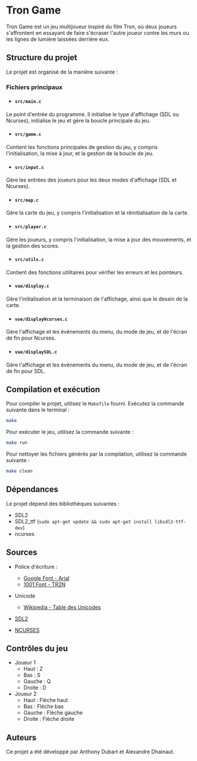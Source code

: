 # Tron Game

Tron Game est un jeu multijoueur inspiré du film Tron, où deux joueurs s'affrontent en essayant de faire s'écraser l'autre joueur contre les murs ou les lignes de lumière laissées derrière eux.

## Structure du projet

Le projet est organisé de la manière suivante :

### Fichiers principaux

- #### `src/main.c`

Le point d'entrée du programme. Il initialise le type d'affichage (SDL ou Ncurses), initialise le jeu et gère la boucle principale du jeu.

- #### `src/game.c`

Contient les fonctions principales de gestion du jeu, y compris l'initialisation, la mise à jour, et la gestion de la boucle de jeu.

- #### `src/input.c`

Gère les entrées des joueurs pour les deux modes d'affichage (SDL et Ncurses).

- #### `src/map.c`

Gère la carte du jeu, y compris l'initialisation et la réinitialisation de la carte.

- #### `src/player.c`

Gère les joueurs, y compris l'initialisation, la mise à jour des mouvements, et la gestion des scores.

- #### `src/utils.c`

Contient des fonctions utilitaires pour vérifier les erreurs et les pointeurs.

- #### `vue/display.c`

Gère l'initialisation et la terminaison de l'affichage, ainsi que le dessin de la carte.

- #### `vue/displayNcurses.c`

Gère l'affichage et les événements du menu, du mode de jeu, et de l'écran de fin pour Ncurses.

- #### `vue/displaySDL.c`

Gère l'affichage et les événements du menu, du mode de jeu, et de l'écran de fin pour SDL.

## Compilation et exécution

Pour compiler le projet, utilisez le `Makefile` fourni. Exécutez la commande suivante dans le terminal :

```sh
make
```

Pour exécuter le jeu, utilisez la commande suivante :
```sh
make run
```

Pour nettoyer les fichiers générés par la compilation, utilisez la commande suivante :
```sh
make clean
```

## Dépendances
Le projet dépend des bibliothèques suivantes :

- SDL2
- SDL2_ttf (`sudo apt-get update && sudo apt-get install libsdl2-ttf-dev`)
- ncurses

## Sources

- Police d'écriture : 
    - [Google Font - Arial](https://fonts.google.com/?query=Arial)
    - [1001 Font - TR2N](https://www.1001fonts.com/tr2n-font.html)

- Unicode
    - [Wikipedia - Table des Unicodes](https://fr.wikipedia.org/wiki/Table_des_caractères_Unicode/U2190)

- [SDL2](https://wiki.libsdl.org/SDL2/FrontPage)

- [NCURSES](https://invisible-island.net/ncurses/)

## Contrôles du jeu
- Joueur 1
    - Haut : Z
    - Bas : S
    - Gauche : Q
    - Droite : D
- Joueur 2
    - Haut : Flèche haut
    - Bas : Flèche bas
    - Gauche : Flèche gauche
    - Droite : Flèche droite

## Auteurs
Ce projet a été développé par Anthony Dubart et Alexandre Dhainaut.